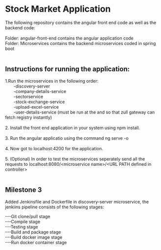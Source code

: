 # Stock Market Application

The following repository contains the angular front end code as well as the backend code:<br />
<br />
Folder: angular-front-end contains the angular application code<br />
Folder: Microservices contains the backend microservices coded in spring boot<br />
<br />
## Instructions for running the application:<br />
1.Run the microservices in the following order:<br />
&nbsp;&nbsp;&nbsp;&nbsp;&nbsp;&nbsp;              -discovery-server<br />
&nbsp;&nbsp;&nbsp;&nbsp;&nbsp;&nbsp;              -company-details-service<br />
&nbsp;&nbsp;&nbsp;&nbsp;&nbsp;&nbsp;              -sectorservice<br />
&nbsp;&nbsp;&nbsp;&nbsp;&nbsp;&nbsp;              -stock-exchange-service<br />
&nbsp;&nbsp;&nbsp;&nbsp;&nbsp;&nbsp;              -upload-excel-service<br />
&nbsp;&nbsp;&nbsp;&nbsp;&nbsp;&nbsp;              -user-details-service (must be run at the and so that zull gateway can fetch registry instantly)<br /><br />
2. Install the front end application in your system using npm install.<br /><br />
3. Run the angular applicatio using the command ng serve -o<br /><br />
4. Now got to localhost:4200 for the application.<br />
<br />
5. (Optional) In order to test the microservices seperately send all the requests to localhost:8080/\<microservice name\>/\<URL PATH defined in controller\><br />
<br />
## Milestone 3
Added Jenkinsfile and Dockerfile in discovery-server microservice, the jenkiins pipeline consists of the following stages:

---Git clone/pull stage<br />
---Compile stage<br />
---Testing stage<br />
---Build and package stage<br />
---Build docker image stage<br />
---Run docker container stage<br />


